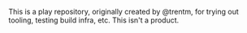 This is a play repository, originally created by @trentm, for trying out
tooling, testing build infra, etc. This isn't a product.
